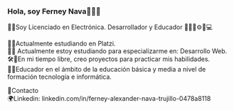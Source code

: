 ### Hola, soy Ferney Nava👨‍🏫🚀

👨‍🏫Soy Licenciado en Electrónica. Desarrollador y Educador 👨‍🏫🚀⚙📕💻


🎉✨Actualmente estudiando en Platzi.<br />
💪🏼 Actualmente estoy estudiando para especializarme en: Desarrollo Web.<br />
🛠🚀En mi tiempo libre, creo proyectos para practicar mis habilidades.<br />
👩‍🏫Educador en el ámbito de la educación básica y media a nivel de formación tecnología e informática.<br /> 

💙Contacto <br />
🌍Linkedin: linkedin.com/in/ferney-alexander-nava-trujillo-0478a8118






